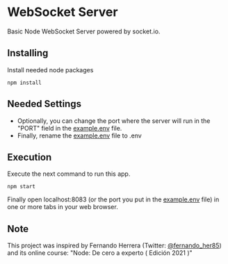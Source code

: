 # WebSocket Server
Basic Node WebSocket Server powered by socket.io.

## Installing

Install needed node packages

```
npm install
```

## Needed Settings

* Optionally, you can change the port where the server will run in the "PORT" field in the [example.env](example.env) file.
* Finally, rename the [example.env](example.env) file to .env

## Execution

Execute the next command to run this app.

```
npm start
```
Finally open localhost:8083 (or the port you put in the [example.env](example.env) file) in one or more tabs in your web browser.

## Note
This project was inspired by Fernando Herrera (Twitter: [@fernando_her85](https://twitter.com/fernando_her85)) and its online course: "Node: De cero a experto ( Edición 2021 )"
